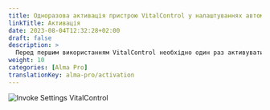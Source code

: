 ```yaml
---
title: Одноразова активація пристрою VitalControl у налаштуваннях автоматичної годівниці
linkTitle: Активація
date: 2023-08-04T12:32:28+02:00
draft: false
description: >
  Перед першим використанням VitalControl необхідно один раз активувати його в налаштуваннях годівниці Alma Pro.
weight: 10
categories: [Alma Pro]
translationKey: alma-pro/activation
---
```


![Invoke Settings VitalControl](../images/open-settings-vitalcontrol.png "Виклик меню налаштувань VitalControl")

